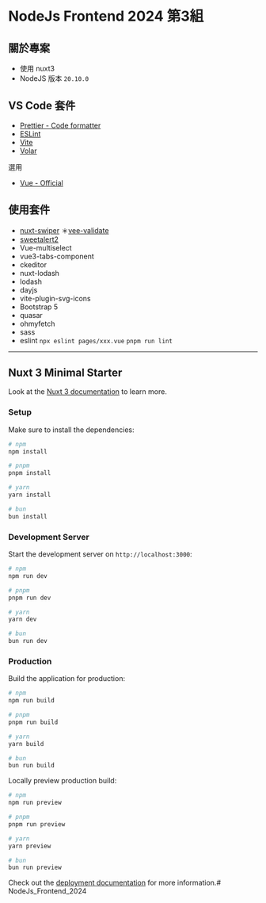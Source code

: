 # NodeJs Frontend 2024 第3組

## 關於專案
- 使用 nuxt3
- NodeJS 版本 `20.10.0`

## VS Code 套件

* [Prettier - Code formatter](https://marketplace.visualstudio.com/items?itemName=esbenp.prettier-vscode)
* [ESLint](https://marketplace.visualstudio.com/items?itemName=dbaeumer.vscode-eslint)
* [Vite](https://marketplace.visualstudio.com/items?itemName=antfu.vite)
* [Volar](https://marketplace.visualstudio.com/items?itemName=Vue.volar)

選用
* [Vue - Official](https://marketplace.visualstudio.com/items?itemName=Vue.volar)


## 使用套件
* [nuxt-swiper](https://nuxt.com/modules/swiper)
＊[vee-validate](https://nuxt.com/modules/vee-validate)
* [sweetalert2](https://sweetalert2.github.io)
* Vue-multiselect
* vue3-tabs-component
* ckeditor
* nuxt-lodash
* lodash
* dayjs
* vite-plugin-svg-icons
* Bootstrap 5
* quasar
* ohmyfetch
* sass
* eslint
`npx eslint pages/xxx.vue`
`pnpm run lint`

---

## Nuxt 3 Minimal Starter

Look at the [Nuxt 3 documentation](https://nuxt.com/docs/getting-started/introduction) to learn more.

### Setup

Make sure to install the dependencies:

```bash
# npm
npm install

# pnpm
pnpm install

# yarn
yarn install

# bun
bun install
```

### Development Server

Start the development server on `http://localhost:3000`:

```bash
# npm
npm run dev

# pnpm
pnpm run dev

# yarn
yarn dev

# bun
bun run dev
```

### Production

Build the application for production:

```bash
# npm
npm run build

# pnpm
pnpm run build

# yarn
yarn build

# bun
bun run build
```

Locally preview production build:

```bash
# npm
npm run preview

# pnpm
pnpm run preview

# yarn
yarn preview

# bun
bun run preview
```

Check out the [deployment documentation](https://nuxt.com/docs/getting-started/deployment) for more information.# NodeJs_Frontend_2024
